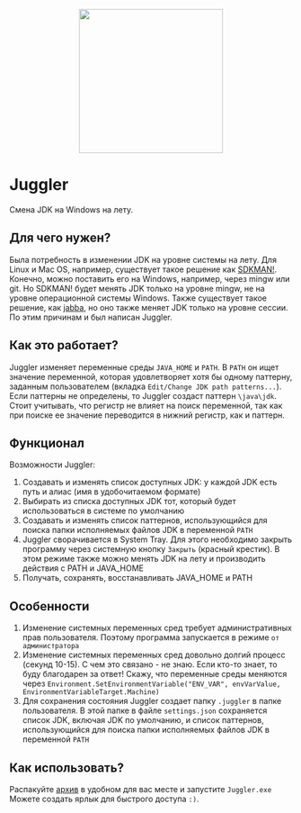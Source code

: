 <p align="center"> 
<img src="https://user-images.githubusercontent.com/43209824/150384221-6087fedd-9e52-4a03-a0e4-4248be39a3d0.png"
     width="256" height="256">
</p>

# Juggler
Смена JDK на Windows на лету.

## Для чего нужен?
Была потребность в изменении JDK на уровне системы на лету. Для Linux и Mac OS, например, существует такое решение как
[SDKMAN!](https://github.com/sdkman). Конечно, можно поставить его на Windows, например, через mingw или git. Но SDKMAN!
будет менять JDK только на уровне mingw, не на уровне операционной системы Windows. Также существует такое решение, как 
[jabba](https://github.com/shyiko/jabba), но оно также меняет JDK только на уровне сессии. По этим причинам и был 
написан Juggler.

## Как это работает?
Juggler изменяет переменные среды `JAVA_HOME` и `PATH`. В `PATH` он ищет значение переменной, которая удовлетворяет 
хотя бы одному паттерну, заданным пользователем (вкладка `Edit/Change JDK path patterns...`). Если паттерны не 
определены, то Juggler создаст паттерн `\java\jdk`. Стоит учитывать, что регистр не влияет на поиск переменной, так как 
при поиске ее значение переводится в нижний регистр, как и паттерн.

## Функционал
Возможности Juggler:
 1. Создавать и изменять список доступных JDK: у каждой JDK есть путь и алиас (имя в удобочитаемом формате)
 2. Выбирать из списка доступных JDK тот, который будет использоваться в системе по умолчанию
 3. Создавать и изменять список паттернов, использующийся для поиска папки исполняемых файлов JDK в переменной `PATH`
 4. Juggler сворачивается в System Tray. Для этого необходимо закрыть программу через системную кнопку `Закрыть` 
    (красный крестик). В этом режиме также можно менять JDK на лету и производить действия с PATH и JAVA_HOME
 5. Получать, сохранять, восстанавливать JAVA_HOME и PATH

## Особенности
 1. Изменение системных переменных сред требует административных прав пользователя. Поэтому программа запускается в 
    режиме `от администратора`
 2. Изменение системных переменных сред довольно долгий процесс (секунд 10-15). С чем это связано - не знаю. Если кто-то 
    знает, то буду благодарен за ответ! Скажу, что переменные среды меняются через 
    `Environment.SetEnvironmentVariable("ENV_VAR", envVarValue, EnvironmentVariableTarget.Machine)`
 3. Для сохранения состояния Juggler создает папку `.juggler` в папке пользователя. В этой папке в файле `settings.json` 
    сохраняется список JDK, включая JDK по умолчанию, и список паттернов, использующийся для поиска папки исполняемых 
    файлов JDK в переменной `PATH`

## Как использовать?
Распакуйте [архив](https://github.com/ViiSE/juggler/releases/tag/Release) в удобном для вас месте и запустите 
`Juggler.exe` Можете создать ярлык для быстрого доступа `:)`.
